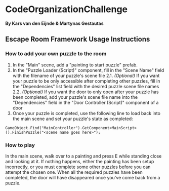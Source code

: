 # CodeOrganizationChallenge
**By Kars van den Eijnde & Martynas Gestautas**

## Escape Room Framework Usage Instructions

### How to add your own puzzle to the room
1. In the "Main" scene, add a "painting to start puzzle" prefab.
2. In the "Puzzle Loader (Script)" component, fill in the "Scene Name" field with the filename of your puzzle's scene file
2.1. _(Optional)_ If you want your puzzle to be only accessible after completing other puzzles, fill in the "Dependencies" list field with the desired puzzle scene file names
2.2. _(Optional)_ If you want the door to only open after your puzzle has been completed, add your puzzle's scene file name into the "Dependencies" field in the "Door Controller (Script)" component of a door
3. Once your puzzle is completed, use the following line to load back into the main scene and set your puzzle's state as completed: 
```
GameObject.Find("MainController").GetComponent<MainScript>().FinishPuzzle("<scene name goes here>");
```

### How to play
In the main scene, walk over to a painting and press E while standing close and looking at it.
If nothing happens, either the painting has been setup incorrectly, or you must complete some other puzzles before you can attempt the chosen one.
When all the required puzzles have been completed, the door will have disappeared once you've come back from a puzzle.

